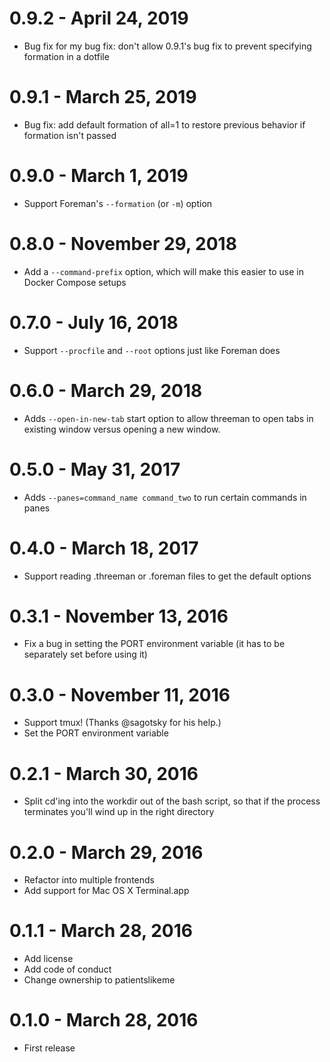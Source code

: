 # 0.9.2 - April 24, 2019

* Bug fix for my bug fix: don't allow 0.9.1's bug fix to prevent specifying formation in a dotfile

# 0.9.1 - March 25, 2019

* Bug fix: add default formation of all=1 to restore previous behavior if formation isn't passed

# 0.9.0 - March 1, 2019

* Support Foreman's `--formation` (or `-m`) option

# 0.8.0 - November 29, 2018

* Add a `--command-prefix` option, which will make this easier to use in Docker Compose setups

# 0.7.0 - July 16, 2018

* Support `--procfile` and `--root` options just like Foreman does

# 0.6.0 - March 29, 2018

* Adds `--open-in-new-tab` start option to allow threeman to open tabs in existing window versus opening a new window.

# 0.5.0 - May 31, 2017

* Adds `--panes=command_name command_two` to run certain commands in panes

# 0.4.0 - March 18, 2017

* Support reading .threeman or .foreman files to get the default options

# 0.3.1 - November 13, 2016

* Fix a bug in setting the PORT environment variable (it has to be separately set before using it)

# 0.3.0 - November 11, 2016

* Support tmux!  (Thanks @sagotsky for his help.)
* Set the PORT environment variable

# 0.2.1 - March 30, 2016

* Split cd'ing into the workdir out of the bash script, so that if the process terminates you'll wind up in the right directory

# 0.2.0 - March 29, 2016

* Refactor into multiple frontends
* Add support for Mac OS X Terminal.app

# 0.1.1 - March 28, 2016

* Add license
* Add code of conduct
* Change ownership to patientslikeme

# 0.1.0 - March 28, 2016

* First release
